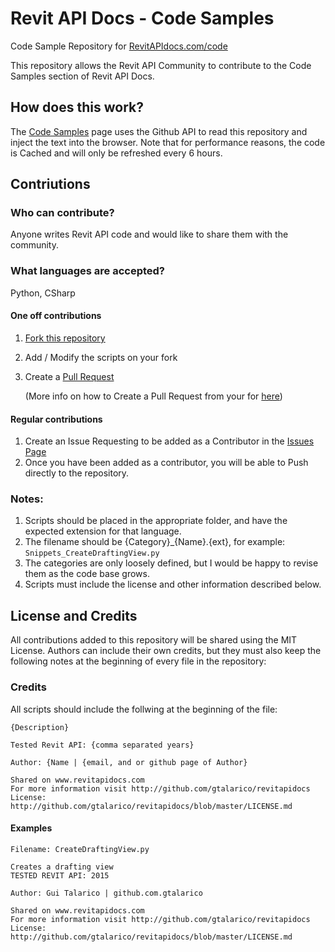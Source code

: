 # Revit API Docs - Code Samples

Code Sample Repository for [RevitAPIdocs.com/code](http://www.revitapidocs.com/code)

This repository allows the Revit API Community to contribute to the Code Samples section of Revit API Docs.

## How does this work?

The [Code Samples](http://www.revitapidocs.com/code) page uses the Github API to read this repository and inject the text into the browser. Note that for performance reasons, the code is Cached and will only be refreshed every 6 hours.

## Contriutions

### Who can contribute?

Anyone writes Revit API code and would like to share them with the community.

### What languages are accepted?

Python, CSharp

#### One off contributions
1. [Fork this repository](https://github.com/gtalarico/revitapidocs/fork)
2. Add / Modify the scripts on your fork
3. Create a [Pull Request](https://github.com/gtalarico/revitapidocs/compare)

    (More info on how to Create a Pull Request from your for [here](https://help.github.com/articles/creating-a-pull-request-from-a-fork/))

#### Regular contributions

1. Create an Issue Requesting to be added as a Contributor in the [Issues Page](https://github.com/gtalarico/revitapidocs/issues)
2. Once you have been added as a contributor, you will be able to Push directly to the repository.

### Notes:

1. Scripts should be placed in the appropriate folder, and have the expected extension for that language.
2. The filename should be {Category}_{Name}.{ext}, for example: `Snippets_CreateDraftingView.py`
3. The categories are only loosely defined, but I would be happy to revise them as the code base grows.
4. Scripts must include the license and other information described below.

## License and Credits

All contributions added to this repository will be shared using the MIT License.
Authors can include their own credits, but they must also keep the following
notes at the beginning of every file in the repository:

### Credits

All scripts should include the follwing at the beginning of the file:

    {Description}
    
    Tested Revit API: {comma separated years}

    Author: {Name | {email, and or github page of Author}

    Shared on www.revitapidocs.com
    For more information visit http://github.com/gtalarico/revitapidocs
    License: http://github.com/gtalarico/revitapidocs/blob/master/LICENSE.md

#### Examples

    Filename: CreateDraftingView.py
    
    Creates a drafting view
    TESTED REVIT API: 2015
    
    Author: Gui Talarico | github.com.gtalarico
    
    Shared on www.revitapidocs.com
    For more information visit http://github.com/gtalarico/revitapidocs
    License: http://github.com/gtalarico/revitapidocs/blob/master/LICENSE.md

